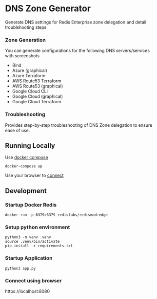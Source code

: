 # DNS Zone Generator

Generate DNS settings for Redis Enterprise zone delegation and detail troublshooting steps


### Zone Generation

You can generate configurations for the following DNS servers/services with screenshots
- Bind
- Azure (graphical)
- Azure Terraform
- AWS Route53 Terraform
- AWS Route53 (graphical)
- Google Cloud CLI
- Google Cloud (graphical)
- Google Cloud Terraform

### Troubleshooting

Provides step-by-step troubleshooting of DNS Zone delegation to ensure ease of use.


## Running Locally

Use [docker compose](https://docs.docker.com/compose/install/)

```
docker-compose up
```

Use your browser to [connect](http://localhost:8080)

## Development

### Startup Docker Redis

```
docker run -p 6379:6379 redislabs/redismod:edge
```

### Setup python environment

```
python3 -m venv .venv
source .venv/bin/activate
pip install -r requirements.txt
```

### Startup Application

```
python3 app.py
```

### Connect using browser

https://localhost:8080

